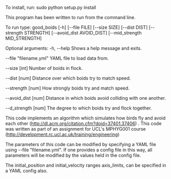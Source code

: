 To install, run: sudo python setup.py install

This program has been written to run from the command line. 

To run type: good_boids [-h]
                    	[--file FILE]
                    	[--size SIZE]
                    	[--dist DIST]
                    	[--strength STRENGTH]
                    	[--avoid_dist AVOID_DIST]
                    	[--mid_strength MID_STRENGTH]

Optional arguments:
  -h, --help
                        Shows a help message and exits.
  
  --file "filename.yml"
                        YAML file to load data from.
                        
  --size [int]
                        Number of boids in flock.
  
  --dist [num]
                        Distance over which boids try to match speed.
                        
  --strength [num]
                        How strongly boids try and match speed.
                        
  --avoid_dist [num]
                        Distance in which boids avoid colliding with one another.
                        
  --d_strength [num]
                        The degree to which boids try and flock together.



This code implements an algorithm which simulates how birds fly and avoid each other
(http://dl.acm.org/citation.cfm?doid=37401.37406) . This code was written as part of 
an assignment for UCL's MPHYG001 course (http://development.rc.ucl.ac.uk/training/engineering)

The parameters of this code can be modified by specifying a YAML file using --file "filename.yml".
If one provides a config file in this way, all parameters will be modified by the values held
in the config file.

The initial_position and initial_velocity ranges axis_limits, can be specified in a YAML config also.
